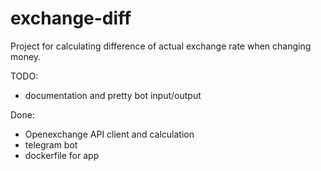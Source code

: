 # exchange-diff

Project for calculating difference of actual exchange rate when changing money.

TODO:

- documentation and pretty bot input/output

Done:

- Openexchange API client and calculation
- telegram bot
- dockerfile for app